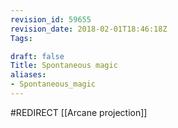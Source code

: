 ```yaml
---
revision_id: 59655
revision_date: 2018-02-01T18:46:18Z
Tags:

draft: false
Title: Spontaneous magic
aliases:
- Spontaneous_magic
---
```

#REDIRECT [[Arcane projection]]
